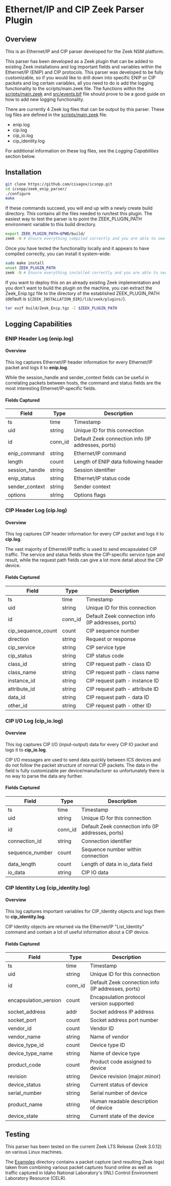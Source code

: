 # Ethernet/IP and CIP Zeek Parser Plugin

## Overview

This is an Ethernet/IP and CIP parser developed for the Zeek NSM platform. 

This parser has been developed as a Zeek plugin that can be added to existing Zeek installations and log important fields and variables within the Ethernet/IP (ENIP) and CIP protocols. This parser was developed to be fully customizable, so if you would like to drill down into specific ENIP or CIP packets and log certain variables, all you need to do is add the logging functionality to the scripts/main.zeek file. The functions within the [scripts/main.zeek](scripts/main.zeek) and [src/events.bif](src/events.bif) file should prove to be a good guide on how to add new logging functionality.

There are currently 4 Zeek log files that can be output by this parser. These log files are defined in the [scripts/main.zeek](scripts/main.zeek) file.
* enip.log
* cip.log
* cip_io.log
* cip_identity.log

For additional information on these log files, see the *Logging Capabilities* section below.

## Installation

```bash
git clone https://github.com/cisagov/icsnpp.git
cd icsnpp/zeek_enip_parser/
./configure
make
```

If these commands succeed, you will end up with a newly create build directory. This contains all the files needed to run/test this plugin. The easiest way to test the parser is to point the ZEEK_PLUGIN_PATH environment variable to this build directory.

```bash
export ZEEK_PLUGIN_PATH=$PWD/build/
zeek -N # Ensure everything compiled correctly and you are able to see Zeek::ENIP
```

Once you have tested the functionality locally and it appears to have compiled correctly, you can install it system-wide:
```bash
sudo make install
unset ZEEK_PLUGIN_PATH
zeek -N # Ensure everything installed correctly and you are able to see Zeek::ENIP
```

If you want to deploy this on an already existing Zeek implementation and you don't want to build the plugin on the machine, you can extract the Zeek_Enip.tgz file to the directory of the established ZEEK_PLUGIN_PATH (default is `${ZEEK_INSTALLATION_DIR}/lib/zeek/plugins/`).

```bash
tar xvzf build/Zeek_Enip.tgz -C $ZEEK_PLUGIN_PATH 
```

## Logging Capabilities

### ENIP Header Log (enip.log)

#### Overview

This log captures Ethernet/IP header information for every Ethernet/IP packet and logs it to **enip.log**.

While the session_handle and sender_context fields can be useful in correlating packets between hosts, the command and status fields are the most interesting Ethernet/IP-specific fields.

#### Fields Captured

| Field             | Type      | Description                                               |
| ----------------- |-----------|-----------------------------------------------------------| 
| ts                | time      | Timestamp                                                 |
| uid               | string    | Unique ID for this connection                             |
| id                | conn_id   | Default Zeek connection info (IP addresses, ports)        |
| enip_command      | string    | Ethernet/IP command                                       |
| length            | count     | Length of ENIP data following header                      |
| session_handle    | string    | Session identifier                                        |
| enip_status       | string    | Ethernet/IP status code                                   |
| sender_context    | string    | Sender context                                            |
| options           | string    | Options flags                                             |

### CIP Header Log (cip.log)

#### Overview

This log captures CIP header information for every CIP packet and logs it to **cip.log**.

The vast majority of Ethernet/IP traffic is used to send encapsulated CIP traffic. The service and status fields show the CIP-specific service type and result, while the request path fields can give a lot more detail about the CIP device.

#### Fields Captured

| Field                 | Type      | Description                                               |
| --------------------- |-----------|-----------------------------------------------------------|
| ts                    | time      | Timestamp                                                 |
| uid                   | string    | Unique ID for this connection                             |
| id                    | conn_id   | Default Zeek connection info (IP addresses, ports)        |
| cip_sequence_count    | count     | CIP sequence number                                       |
| direction             | string    | Request or response                                       |
| cip_service           | string    | CIP service type                                          |
| cip_status            | string    | CIP status code                                           |
| class_id              | string    | CIP request path - class ID                               |
| class_name            | string    | CIP request path - class name                             |
| instance_id           | string    | CIP request path - instance ID                            |
| attribute_id          | string    | CIP request path - attribute ID                           |
| data_id               | string    | CIP request path - data ID                                |
| other_id              | string    | CIP request path - other ID                               |

### CIP I/O Log (cip_io.log)

#### Overview

This log captures CIP I/O (input-output) data for every CIP IO packet and logs it to **cip_io.log**.

CIP I/O messages are used to send data quickly between ICS devices and do not follow the packet structure of normal CIP packets. The data in the field is fully customizable per device/manufacturer so unfortunately there is no way to parse the data any further.

#### Fields Captured

| Field                 | Type      | Description                                               |
| --------------------- |-----------|-----------------------------------------------------------|
| ts                    | time      | Timestamp                                                 |
| uid                   | string    | Unique ID for this connection                             |
| id                    | conn_id   | Default Zeek connection info (IP addresses, ports)        |
| connection_id         | string    | Connection identifier                                     |
| sequence_number       | count     | Sequence number within connection                         |
| data_length           | count     | Length of data in io_data field                           |
| io_data               | string    | CIP IO data                                               |

### CIP Identity Log (cip_identity.log)

#### Overview

This log captures important variables for CIP_Identity objects and logs them to **cip_identity.log**.

CIP Identity objects are returned via the Ethernet/IP "List_Identity" command and contain a lot of useful information about a CIP device.

#### Fields Captured

| Field                 | Type      | Description                                           |
| --------------------- |-----------|-------------------------------------------------------|
| ts                    | time      | Timestamp                                             |
| uid                   | string    | Unique ID for this connection                         |
| id                    | conn_id   | Default Zeek connection info (IP addresses, ports)    |
| encapsulation_version | count     | Encapsulation protocol version supported              |
| socket_address        | addr      | Socket address IP address                             |
| socket_port           | count     | Socket address port number                            |
| vendor_id             | count     | Vendor ID                                             |
| vendor_name           | string    | Name of vendor                                        |
| device_type_id        | count     | Device type ID                                        |
| device_type_name      | string    | Name of device type                                   |
| product_code          | count     | Product code assigned to device                       |
| revision              | string    | Device revision (major.minor)                         |
| device_status         | string    | Current status of device                              |
| serial_number         | string    | Serial number of device                               |
| product_name          | string    | Human readable description of device                  |
| device_state          | string    | Current state of the device                           |

## Testing

This parser has been tested on the current Zeek LTS Release (Zeek 3.0.12) on various Linux machines.

The [Examples](examples) directory contains a packet capture (and resulting Zeek logs) taken from combining various packet captures found online as well as traffic captured in Idaho National Laboratory's (INL) Control Environment Laboratory Resource (CELR).
